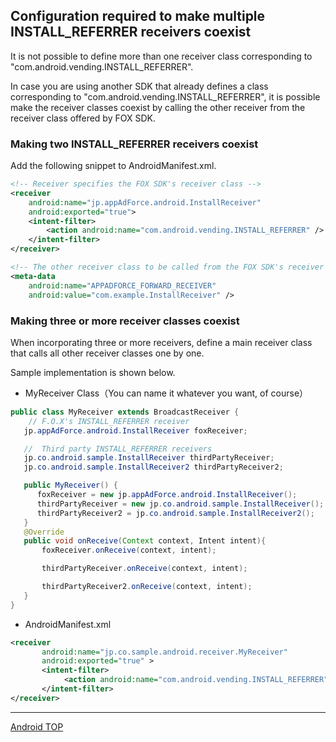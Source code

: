## Configuration required to make multiple INSTALL_REFERRER receivers coexist

It is not possible to define more than one receiver class corresponding to "com.android.vending.INSTALL_REFERRER".

In case you are using another SDK that already defines a class corresponding to "com.android.vending.INSTALL_REFERRER", it is possible make the receiver classes coexist by calling the other receiver from the receiver class offered by FOX SDK.

### Making two INSTALL_REFERRER receivers coexist

Add the following snippet to AndroidManifest.xml.

```xml
<!-- Receiver specifies the FOX SDK's receiver class -->
<receiver
	android:name="jp.appAdForce.android.InstallReceiver"
	android:exported="true">
	<intent-filter>
		<action android:name="com.android.vending.INSTALL_REFERRER" />
	</intent-filter>
</receiver>

<!-- The other receiver class to be called from the FOX SDK's receiver class is mentioned in the meta-data -->
<meta-data
	android:name="APPADFORCE_FORWARD_RECEIVER"
	android:value="com.example.InstallReceiver" />
```

### Making three or more receiver classes coexist

When incorporating three or more receivers, define a main receiver class that calls all other receiver classes one by one.

Sample implementation is shown below.

* MyReceiver Class（You can name it whatever you want, of course）

```java
public class MyReceiver extends BroadcastReceiver {
	// F.O.X's INSTALL_REFERRER receiver
   jp.appAdForce.android.InstallReceiver foxReceiver;

   //  Third party INSTALL_REFERRER receivers
   jp.co.android.sample.InstallReceiver thirdPartyReceiver;
   jp.co.android.sample.InstallReceiver2 thirdPartyReceiver2;

   public MyReceiver() {
      foxReceiver = new jp.appAdForce.android.InstallReceiver();
      thirdPartyReceiver = new jp.co.android.sample.InstallReceiver();
      thirdPartyReceiver2 = jp.co.android.sample.InstallReceiver2();
   }
   @Override
   public void onReceive(Context context, Intent intent){
       foxReceiver.onReceive(context, intent);

       thirdPartyReceiver.onReceive(context, intent);

       thirdPartyReceiver2.onReceive(context, intent);
   }
}
```

* AndroidManifest.xml

```xml
<receiver
       android:name="jp.co.sample.android.receiver.MyReceiver"
       android:exported="true" >
       <intent-filter>
            <action android:name="com.android.vending.INSTALL_REFERRER" />
       </intent-filter>
</receiver>
```

---
[Android TOP](/lang/en/doc/integration/android/README.md)
